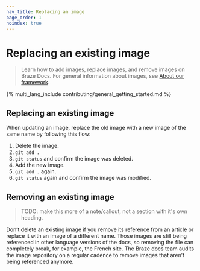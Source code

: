 ```yaml
---
nav_title: Replacing an image
page_order: 1
noindex: true
---
```


# Replacing an existing image

> Learn how to add images, replace images, and remove images on Braze Docs. For general information about images, see [About our framework]().

{% multi_lang_include contributing/general_getting_started.md %}

## Replacing an existing image

When updating an image, replace the old image with a new image of the same name by following this flow:

1. Delete the image.
2. `git add .`
3. `git status` and confirm the image was deleted.
4. Add the new image.
5. `git add .` again.
6. `git status` again and confirm the image was modified.

## Removing an existing image

> TODO: make this more of a note/callout, not a section with it's own heading.

Don’t delete an existing image if you remove its reference from an article or replace it with an image of a different name. Those images are still being referenced in other language versions of the docs, so removing the file can completely break, for example, the French site. The Braze docs team audits the image repository on a regular cadence to remove images that aren’t being referenced anymore.
